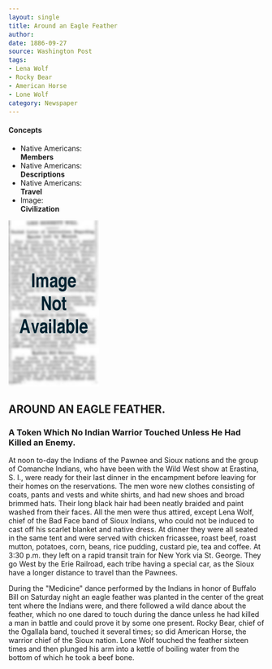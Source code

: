 ```yaml
---
layout: single
title: Around an Eagle Feather
author: 
date: 1886-09-27
source: Washington Post 
tags:
- Lena Wolf
- Rocky Bear
- American Horse
- Lone Wolf
category: Newspaper
---
```

<div class="concepts">
    <h4>Concepts</h4>
    <div class="keywords">
        <ul>
            <li>
                <span title="NA:Members" style="background-color: transparent;">
                    <a title="NA:Members" onmouseover="highlightSpan(this.getAttribute('title'))">
                        Native Americans:
                        <br />
                        <strong>Members</strong>
                    </a>  
                </span>
            </li>
            <li>
                <span title="NA:Descriptions" style="background-color: transparent;">
                    <a title="NA:Descriptions" onmouseover="highlightSpan(this.getAttribute('title'))">
                        Native Americans:
                        <br />
                        <strong>Descriptions</strong>
                    </a>  
                </span>
            </li>
            <li>
                <span title="NA:Travel" style="background-color: transparent;">
                    <a title="NA:Travel" onmouseover="highlightSpan(this.getAttribute('title'))">
                        Native Americans:
                        <br />
                        <strong>Travel</strong>
                    </a>  
                </span>
            </li>
            <li>
                <span title="Image:Civilization" style="background-color: transparent;">
                    <a title="Image:Civilization" onmouseover="highlightSpan(this.getAttribute('title'))">
                        Image:
                        <br />
                        <strong>Civilization</strong>
                    </a>  
                </span>
            </li>
        </ul>
    </div>
</div>

![Image not available](/figures/default_document.png "Image not available")

## AROUND AN EAGLE FEATHER.

### A Token Which No Indian Warrior Touched Unless He Had Killed an Enemy.

At noon to-day the Indians of the Pawnee and Sioux nations and the group of Comanche Indians, who have been with the Wild West show at Erastina, S. I., were ready for their last dinner in the encampment before <span title="NA:Travel" style="background-color:transparent">leaving for their homes on the reservations</span>. <span title="NA:Descriptions" style="background-color:transparent"><span title="Image:Civilization" style="background-color:transparent">The men wore new clothes consisting of coats, pants and vests and white shirts, and had new shoes and broad brimmed hats. Their long black hair had been neatly braided and paint washed from their faces</span>. All the men were thus attired, except <span title="NA:Members" style="background-color:transparent">Lena Wolf</span>, chief of the Bad Face band of Sioux Indians, who could not be induced to cast off his scarlet blanket and native dress</span>. <span title="Image:Civilization" style="background-color:transparent">At dinner they were all seated in the same tent and were served with chicken fricassee, roast beef, roast mutton, potatoes, corn, beans, rice pudding, custard pie, tea and coffee</span>. At 3:30 p.m. they left on a rapid transit train for New York via St. George. <span title="NA:Travel" style="background-color:transparent">They go West by the Erie Railroad, each tribe having a special car, as <span title="NA:Members" style="background-color:transparent">the Sioux have a longer distance to travel than the Pawnees</span></span>.

During the "Medicine" dance performed by the Indians in honor of Buffalo Bill on Saturday night an eagle feather was planted in the center of the great tent where the Indians were, and there followed a wild dance about the feather, which no one dared to touch during the dance unless he had killed a man in battle and could prove it by some one present. <span title="NA:Members" style="background-color:transparent">Rocky Bear</span>, chief of the Ogallala band, touched it several times; so did <span title="NA:Members" style="background-color:transparent">American Horse</span>, the warrior chief of the Sioux nation. <span title="NA:Members" style="background-color:transparent">Lone Wolf</span> touched the feather sixteen times and then plunged his arm into a kettle of boiling water from the bottom of which he took a beef bone.
